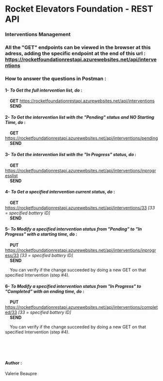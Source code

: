 # Rocket Elevators Foundation - REST API

### Interventions Management

### **All the "GET" endpoints can be viewed in the browser at this adress, adding the specific endpoint at the end of this url :** https://rocketfoundationrestapi.azurewebsites.net/api/interventions

### **How to answer the questions in Postman :**

#### 1- _To Get the full intervention list, do_ : </br>

&nbsp;&nbsp;&nbsp;&nbsp;**GET** https://rocketfoundationrestapi.azurewebsites.net/api/interventions </br> &nbsp;&nbsp;&nbsp;&nbsp;**SEND** </br>

#### 2- _To Get the intervention list with the "Pending" status and NO Starting Time, do_ : </br>

&nbsp;&nbsp;&nbsp;&nbsp;**GET** https://rocketfoundationrestapi.azurewebsites.net/api/interventions/pending </br> &nbsp;&nbsp;&nbsp;&nbsp;**SEND** </br>

#### 3- _To Get the intervention list with the "In Progress" status, do_ : </br>

&nbsp;&nbsp;&nbsp;&nbsp;**GET** https://rocketfoundationrestapi.azurewebsites.net/api/interventions/inprogresslist </br> &nbsp;&nbsp;&nbsp;&nbsp;**SEND** </br>

#### 4- _To Get a specified intervention current status, do_ : </br>

&nbsp;&nbsp;&nbsp;&nbsp;**GET** https://rocketfoundationrestapi.azurewebsites.net/api/interventions/33 _[33 = specified battery ID]_ </br> &nbsp;&nbsp;&nbsp;&nbsp;**SEND** </br>

#### 5- _To Modify a specified intervention status from "Pending" to "In Progress" with a starting time, do_ : </br>

&nbsp;&nbsp;&nbsp;&nbsp;**PUT** https://rocketfoundationrestapi.azurewebsites.net/api/interventions/inprogress/33 _[33 = specified battery ID]_ </br> &nbsp;&nbsp;&nbsp;&nbsp;**SEND** </br>

&nbsp;&nbsp;&nbsp;&nbsp;You can verify if the change succeeded by doing a new GET on that specified Intervention (step #4). </br>

#### 6- _To Modify a specified intervention status from "In Progress" to "Completed" with an ending time, do_ : </br>

&nbsp;&nbsp;&nbsp;&nbsp;**PUT** https://rocketfoundationrestapi.azurewebsites.net/api/interventions/completed/33 _[33 = specified battery ID]_ </br> &nbsp;&nbsp;&nbsp;&nbsp;**SEND** </br>

&nbsp;&nbsp;&nbsp;&nbsp;You can verify if the change succeeded by doing a new GET on that specified Intervention (step #4).

</br> </br> </br>

#### Author :

Valerie Beaupre
